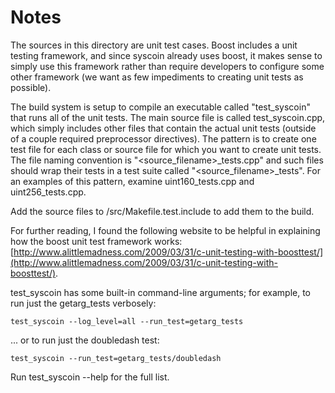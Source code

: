 # Notes
The sources in this directory are unit test cases.  Boost includes a
unit testing framework, and since syscoin already uses boost, it makes
sense to simply use this framework rather than require developers to
configure some other framework (we want as few impediments to creating
unit tests as possible).

The build system is setup to compile an executable called "test_syscoin"
that runs all of the unit tests.  The main source file is called
test_syscoin.cpp, which simply includes other files that contain the
actual unit tests (outside of a couple required preprocessor
directives).  The pattern is to create one test file for each class or
source file for which you want to create unit tests.  The file naming
convention is "<source_filename>_tests.cpp" and such files should wrap
their tests in a test suite called "<source_filename>_tests".  For an
examples of this pattern, examine uint160_tests.cpp and
uint256_tests.cpp.

Add the source files to /src/Makefile.test.include to add them to the build.

For further reading, I found the following website to be helpful in
explaining how the boost unit test framework works:
[http://www.alittlemadness.com/2009/03/31/c-unit-testing-with-boosttest/](http://www.alittlemadness.com/2009/03/31/c-unit-testing-with-boosttest/).

test_syscoin has some built-in command-line arguments; for
example, to run just the getarg_tests verbosely:

    test_syscoin --log_level=all --run_test=getarg_tests

... or to run just the doubledash test:

    test_syscoin --run_test=getarg_tests/doubledash

Run  test_syscoin --help   for the full list.


